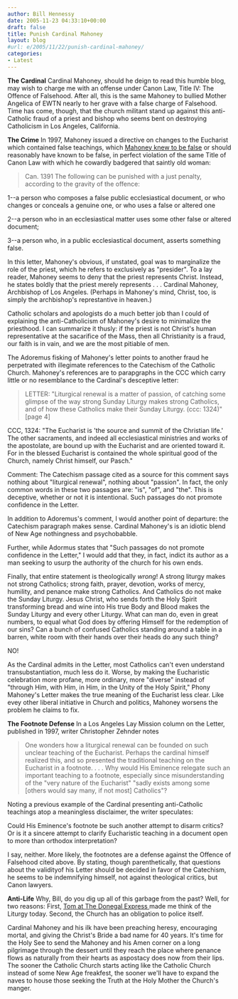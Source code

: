 ```yaml
---
author: Bill Hennessy
date: 2005-11-23 04:33:10+00:00
draft: false
title: Punish Cardinal Mahoney
layout: blog
#url: e/2005/11/22/punish-cardinal-mahoney/
categories:
- Latest
---
```


**The Cardinal**
Cardinal Mahoney, should he deign to read this humble blog, may wish to charge me with an offense under Canon Law, Title IV:  The Offence of Falsehood.   After all, this is the same Mahoney to bullied Mother Angelica of EWTN nearly to her grave with a false charge of Falsehood.  Time has come, though, that the church militant stand up against this anti-Catholic fraud of a priest and bishop who seems bent on destroying Catholicism in Los Angeles, California.

**The Crime**
In 1997, Mahoney issued a directive on changes to the Eucharist which contained false teachings, which [Mahoney knew to be false](https://www.adoremus.org/97-11_gft.htm) or should reasonably have known to be false, in perfect violation of the same Title of Canon Law with which he cowardly badgered that saintly old woman:



> Can. 1391 The following can be punished with a just penalty, according to the gravity of the offence:

1--a person who composes a false public ecclesiastical document, or who changes or conceals a genuine one, or who uses a false or altered one

2--a person who in an ecclesiastical matter uses some other false or altered document;

3--a person who, in a public ecclesiastical document, asserts something false. 



In this letter, Mahoney's obvious, if unstated, goal was to marginalize the role of the priest, which he refers to exclusively as "presider".  To a lay reader, Mahoney seems to deny that the priest represents Christ.  Instead, he states boldly that the priest merely represents  . . . Cardinal Mahoney, Archbishop of Los Angeles.  (Perhaps in Mahoney's mind, Christ, too, is simply the archbishop's represtantive in heaven.)

Catholic scholars and apologists do a much better job than I could of explaining the anti-Catholicism of Mahoney's desire to minimalize the priesthood.  I can summarize it thusly:  if the priest is not Christ's human representative at the sacarifice of the Mass, then all Christianity is a fraud, our faith is in vain, and we are the most pitiable of men.

The Adoremus fisking of Mahoney's letter points to another fraud he perpetrated with illegimate references to the Catechism of the Catholic Church.  Mahoney's references are to parapgraphs in the CCC which carry little or no resemblance to the Cardinal's desceptive letter:



> LETTER: "Liturgical renewal is a matter of passion, of catching some glimpse of the way strong Sunday Liturgy makes strong Catholics, and of how these Catholics make their Sunday Liturgy. (ccc: 1324)" [page 4]

CCC, 1324: "The Eucharist is 'the source and summit of the Christian life.' The other sacraments, and indeed all ecclesiastical ministries and works of the apostolate, are bound up with the Eucharist and are oriented toward it. For in the blessed Eucharist is contained the whole spiritual good of the Church, namely Christ himself, our Pasch."

Comment: The Catechism passage cited as a source for this comment says nothing about "liturgical renewal", nothing about "passion". In fact, the only common words in these two passages are: "is", "of", and "the". This is deceptive, whether or not it is intentional. Such passages do not promote confidence in the Letter.



In addition to Adoremus's comment, I would another point of departure:  the Catechism paragraph makes sense.  Cardinal Mahoney's is an idiotic blend of New Age nothingness and psychobabble.

Further, while Adormus states that "Such passages do not promote confidence in the Letter," I would add that they, in fact, indict its author as a man seeking to usurp the authority of the church for his own ends.

Finally, that entire statement is theologically _wrong_!  A strong liturgy makes not strong Catholics; strong faith, prayer, devotion, works of mercy, humility, and penance make strong Catholics.  And Catholics do not make the Sunday Liturgy.  Jesus Christ, who sends forth the Holy Spirit transforming bread and wine into His true Body and Blood  makes the Sunday Liturgy and every other Liturgy.  What can man do, even in great numbers, to equal what God does by offering Himself for the redemption of our sins?   Can a bunch of confused Catholics standing around a table in a barren, white room with their hands over their heads do any such thing?

NO!

As the Cardinal admits in the Letter, most Catholics can't even understand transubstantiation, much less do it.  Worse, by making the Eucharistic celebration more profane, more ordinary, more "diverse" instead of "through Him, with Him, in Him, in the Unity of the Holy Spirit," Phony Mahoney's Letter makes the true meaning of the Eucharist less clear.  Like evey other liberal initiative in Church and politics, Mahoney worsens the problem he claims to fix.

**The Footnote Defense**
In a Los Angeles Lay Mission column on the Letter, published in 1997, writer Christopher Zehnder notes



> One wonders how a liturgical renewal can be founded on such unclear teaching of the Eucharist. Perhaps the cardinal himself realized this, and so presented the traditional teaching on the Eucharist in a footnote.
. . .
Why would His Eminence relegate such an important teaching to a footnote, especially since misunderstanding of the "very nature of the Eucharist" "sadly exists among some [others would say many, if not most] Catholics"?




Noting a previous example of the Cardinal presenting anti-Catholic teachings atop a meaningless disclaimer, the writer speculates:



> 
Could His Eminence's footnote be such another attempt to disarm critics? Or is it a sincere attempt to clarify Eucharistic teaching in a document open to more than orthodox interpretation? 



I say, neither.  More likely, the footnotes are a defense against the Offence of Falsehood cited above.  By stating, though parenthetically, that questions about the validityof his Letter should be decided in favor of the Catechism, he seems to be indemnifying himself, not against theological critics, but Canon lawyers.

**Anti-Life**
Why, Bill, do you dig up all of this garbage from the past?  Well, for two reasons:  First, [Tom at The Donegal Express ](https://www.donegalexpress.net/2005-09-19/if-youre-catholic-do-you-think-its-a-sin-to-chant-meadows/)made me think of the Liturgy today.  Second, the Church has an obligation to police itself.

Cardinal Mahoney and his ilk have been preaching heresy, encouraging mortal, and giving the Christ's Bride a bad name for 40 years.  It's time for the Holy See to send the Mahoney and his Amen corner on a long pilgrimage through the dessert until they reach the place where penance flows as naturally from their hearts as aspostacy does now from their lips.  The sooner the Catholic Church starts acting like the Catholic Church instead of some New Age freakfest, the sooner we'll have to expand the naves to house those seeking the Truth at the Holy Mother the Church's manger.












